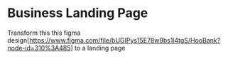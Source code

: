# Business Landing Page 

Transform this this figma design[https://www.figma.com/file/bUGIPys15E78w9bs1l4tgS/HooBank?node-id=310%3A485] to a landing page

